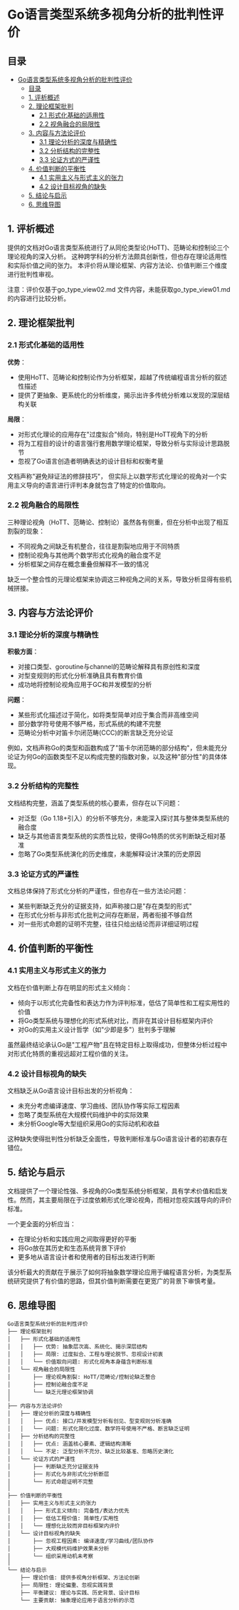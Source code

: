 
# Go语言类型系统多视角分析的批判性评价

## 目录

- [Go语言类型系统多视角分析的批判性评价](#go语言类型系统多视角分析的批判性评价)
  - [目录](#目录)
  - [1. 评析概述](#1-评析概述)
  - [2. 理论框架批判](#2-理论框架批判)
    - [2.1 形式化基础的适用性](#21-形式化基础的适用性)
    - [2.2 视角融合的局限性](#22-视角融合的局限性)
  - [3. 内容与方法论评价](#3-内容与方法论评价)
    - [3.1 理论分析的深度与精确性](#31-理论分析的深度与精确性)
    - [3.2 分析结构的完整性](#32-分析结构的完整性)
    - [3.3 论证方式的严谨性](#33-论证方式的严谨性)
  - [4. 价值判断的平衡性](#4-价值判断的平衡性)
    - [4.1 实用主义与形式主义的张力](#41-实用主义与形式主义的张力)
    - [4.2 设计目标视角的缺失](#42-设计目标视角的缺失)
  - [5. 结论与启示](#5-结论与启示)
  - [6. 思维导图](#6-思维导图)

## 1. 评析概述

提供的文档对Go语言类型系统进行了从同伦类型论(HoTT)、范畴论和控制论三个理论视角的深入分析。
这种跨学科的分析方法颇具创新性，但也存在理论适用性和实际价值之间的张力。
本评价将从理论框架、内容方法论、价值判断三个维度进行批判性审视。

注意：评价仅基于go_type_view02.md 文件内容，未能获取go_type_view01.md的内容进行比较分析。

## 2. 理论框架批判

### 2.1 形式化基础的适用性

**优势**：

- 使用HoTT、范畴论和控制论作为分析框架，超越了传统编程语言分析的叙述性描述
- 提供了更抽象、更系统化的分析维度，揭示出许多传统分析难以发现的深层结构关联

**局限**：

- 对形式化理论的应用存在"过度拟合"倾向，特别是HoTT视角下的分析
- 将为工程目的设计的语言强行套用数学理论框架，导致分析与实际设计思路脱节
- 忽视了Go语言创造者明确表达的设计目标和权衡考量

文档声称"避免辩证法的修辞技巧"，
但实际上以数学形式化理论的视角对一个实用主义导向的语言进行评判本身就包含了特定的价值取向。

### 2.2 视角融合的局限性

三种理论视角（HoTT、范畴论、控制论）虽然各有侧重，但在分析中出现了相互割裂的现象：

- 不同视角之间缺乏有机整合，往往是割裂地应用于不同特质
- 控制论视角与其他两个数学形式化视角的融合度不足
- 分析框架之间存在概念重叠但解释不一致的情况

缺乏一个整合性的元理论框架来协调这三种视角之间的关系，导致分析显得有些机械拼接。

## 3. 内容与方法论评价

### 3.1 理论分析的深度与精确性

**积极方面**：

- 对接口类型、goroutine与channel的范畴论解释具有原创性和深度
- 对型变规则的形式化分析准确且具有教育价值
- 成功地将控制论视角应用于GC和并发模型的分析

**问题**：

- 某些形式化描述过于简化，如将类型简单对应于集合而非高维空间
- 部分数学符号使用不够严格，形式系统的构建不完整
- 范畴论分析中对笛卡尔闭范畴(CCC)的断言缺乏充分论证

例如，文档声称Go的类型和函数构成了"笛卡尔闭范畴的部分结构"，但未能充分论证为何Go的函数类型不足以构成完整的指数对象，以及这种"部分性"的具体体现。

### 3.2 分析结构的完整性

文档结构完整，涵盖了类型系统的核心要素，但存在以下问题：

- 对泛型（Go 1.18+引入）的分析不够充分，未能深入探讨其与整体类型系统的融合度
- 缺乏与其他语言类型系统的实质性比较，使得Go特质的优劣判断缺乏相对基准
- 忽略了Go类型系统演化的历史维度，未能解释设计决策的历史原因

### 3.3 论证方式的严谨性

文档总体保持了形式化分析的严谨性，但也存在一些方法论问题：

- 某些判断缺乏充分的证据支持，如声称接口是"存在类型的形式"
- 在形式化分析与非形式化批判之间存在断层，两者衔接不够自然
- 对一些形式命题的证明不完整，往往只给出结论而非详细证明过程

## 4. 价值判断的平衡性

### 4.1 实用主义与形式主义的张力

文档在价值判断上存在明显的形式主义倾向：

- 倾向于以形式化完备性和表达力作为评判标准，低估了简单性和工程实用性的价值
- 将Go类型系统与理想化的形式系统对比，而非在其设计目标框架内评价
- 对Go的实用主义设计哲学（如"少即是多"）批判多于理解

虽然最终结论承认Go是"工程产物"且在特定目标上取得成功，但整体分析过程中对形式化特质的重视远超对工程价值的关注。

### 4.2 设计目标视角的缺失

文档缺乏从Go语言设计目标出发的分析视角：

- 未充分考虑编译速度、学习曲线、团队协作等实际工程因素
- 忽略了类型系统在大规模代码维护中的实际效果
- 未分析Google等大型组织采用Go的实际动机和收益

这种缺失使得批判性分析缺乏全面性，导致判断标准与Go语言设计者的初衷存在错位。

## 5. 结论与启示

文档提供了一个理论性强、多视角的Go类型系统分析框架，具有学术价值和启发性。然而，其主要局限在于过度依赖形式化理论视角，而相对忽视实践导向的评价标准。

一个更全面的分析应当：

- 在理论分析和实践应用之间取得更好的平衡
- 将Go放在其历史和生态系统背景下评价
- 更多地从语言设计者和使用者的目标出发进行判断

该分析最大的贡献在于展示了如何将抽象数学理论应用于编程语言分析，为类型系统研究提供了有价值的思路，但其价值判断需要在更宽广的背景下审慎考量。

## 6. 思维导图

```text
Go语言类型系统分析的批判性评价
├── 理论框架批判
│   ├── 形式化基础的适用性
│   │   ├── 优势: 抽象层次高、系统化、揭示深层结构
│   │   ├── 局限: 过度拟合、工程与理论脱节、忽视设计初衷
│   │   └── 价值取向问题: 形式化视角本身蕴含判断标准
│   └── 视角融合的局限性
│       ├── 理论视角割裂: HoTT/范畴论/控制论缺乏整合
│       ├── 控制论融合度不足
│       └── 缺乏元理论框架协调
│
├── 内容与方法论评价
│   ├── 理论分析的深度与精确性
│   │   ├── 优点: 接口/并发模型分析有创见、型变规则分析准确
│   │   └── 问题: 形式化简化过度、数学符号使用不严格、断言缺乏证明
│   ├── 分析结构的完整性
│   │   ├── 优点: 涵盖核心要素、逻辑结构清晰
│   │   └── 不足: 泛型分析不充分、缺乏比较基准、忽略历史演化
│   └── 论证方式的严谨性
│       ├── 判断缺乏充分证据支持
│       ├── 形式化与非形式化分析断层
│       └── 形式命题证明不完整
│
├── 价值判断的平衡性
│   ├── 实用主义与形式主义的张力
│   │   ├── 形式主义倾向: 完备性/表达力优先
│   │   ├── 低估工程价值: 简单性/实用性
│   │   └── 理想化比较而非目标框架内评价
│   └── 设计目标视角的缺失
│       ├── 忽视工程因素: 编译速度/学习曲线/团队协作
│       ├── 大规模代码维护效果未分析
│       └── 组织采用动机未考察
│
└── 结论与启示
    ├── 理论价值: 提供多视角分析框架、方法论创新
    ├── 局限性: 理论偏重、忽视实践背景
    ├── 平衡建议: 理论与实践、历史背景、设计目标
    └── 主要贡献: 抽象理论应用于语言分析的示范
```
